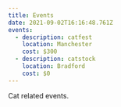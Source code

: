```yaml
---
title: Events
date: 2021-09-02T16:16:48.761Z
events:
  - description: catfest
    location: Manchester
    cost: $300
  - description: catstock
    location: Bradford
    cost: $0
---
```

<p>Cat related events.</p>